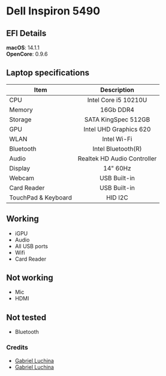 # Dell Inspiron 5490

## EFI Details
**macOS**: 14.1.1
<br>
**OpenCore**: 0.9.6


## Laptop specifications
|Item|Description|
|-|:-------:|
|CPU|Intel Core i5 10210U|
|Memory|16Gb DDR4|
|Storage|SATA KingSpec 512GB|
|GPU|Intel UHD Graphics 620|
|WLAN|Intel Wi-Fi|
|Bluetooth|Intel Bluetooth(R)|
|Audio|Realtek HD Audio Controller|
|Display|14" 60Hz|
|Webcam|USB Built-in|
|Card Reader|USB Built-in|
|TouchPad & Keyboard|HID I2C|

## Working
- iGPU
- Audio 
- All USB ports
- Wifi
- Card Reader

## Not working
- Mic
- HDMI

## Not tested
- Bluetooth


### Credits
- [Gabriel Luchina](https://github.com/luchina-gabriel/)
- [Gabriel Luchina](https://github.com/luchina-gabriel/)
